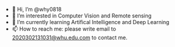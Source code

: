 - 👋 Hi, I’m @why0818
- 👀 I’m interested in Computer Vision and Remote sensing
- 🌱 I’m currently learning Artifical Intelligence and Deep Learning
- 📫 How to reach me: please write email to 2020302131031@whu.edu.com to contact me.
